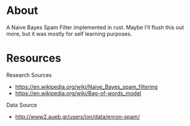 # About
A Naive Bayes Spam Filter implemented in rust. Maybe I'll flush this out more, but it was mostly for self learning purposes.

# Resources

Research Sources
- https://en.wikipedia.org/wiki/Naive_Bayes_spam_filtering
- https://en.wikipedia.org/wiki/Bag-of-words_model

Data Source
- http://www2.aueb.gr/users/ion/data/enron-spam/
